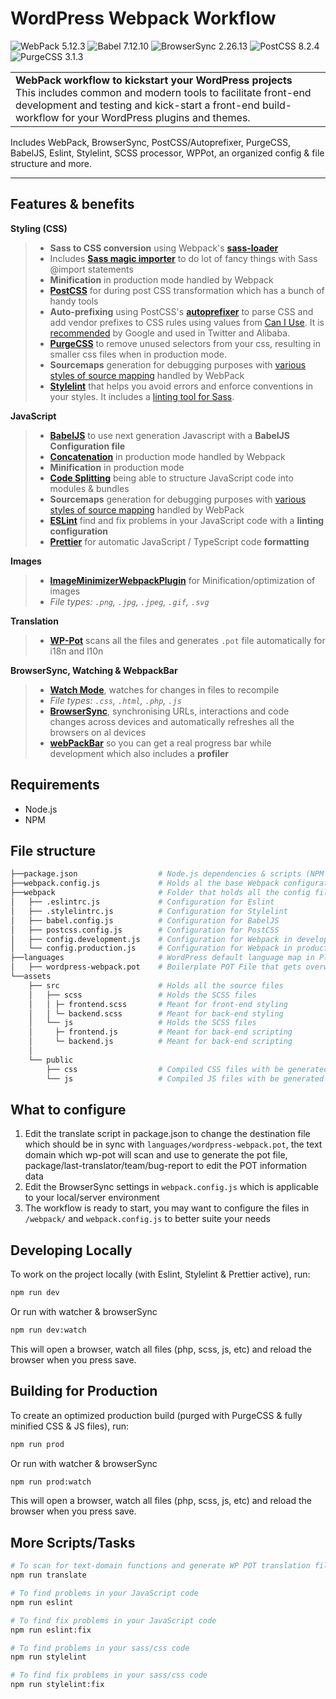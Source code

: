 # WordPress Webpack Workflow


![WebPack 5.12.3](https://img.shields.io/badge/WebPack-5.12.3-brightgreen)
![Babel 7.12.10](https://img.shields.io/badge/Babel-7.12.10-brightgreen)
![BrowserSync 2.26.13](https://img.shields.io/badge/BrowserSync-2.26.13-brightgreen)
![PostCSS 8.2.4](https://img.shields.io/badge/PostCSS-8.2.4-brightgreen)
![PurgeCSS 3.1.3](https://img.shields.io/badge/PurgeCSS-3.1.3-brightgreen)


<table width='100%' align="center">
    <tr>
        <td align='left' width='100%' colspan='2'>
            <strong>WebPack workflow to kickstart your WordPress projects</strong><br />
            This includes common and modern tools to facilitate front-end development and testing and kick-start a front-end build-workflow for your WordPress plugins and themes.
        </td>
    </tr>
  
</table>

Includes WebPack, BrowserSync, PostCSS/Autoprefixer, PurgeCSS, BabelJS, Eslint, Stylelint, SCSS processor, WPPot, an organized config & file structure and more.
____
## Features & benefits

**Styling (CSS)**

>- **Sass to CSS conversion** using Webpack's [**sass-loader**](https://webpack.js.org/loaders/sass-loader/)
>- Includes [**Sass magic importer**](https://github.com/maoberlehner/node-sass-magic-importer) to do lot of fancy things with Sass @import statements
>- **Minification** in production mode handled by Webpack 
>- [**PostCSS**](http://postcss.org/) for during post CSS transformation which has a bunch of handy tools
>- **Auto-prefixing** using PostCSS's [**autoprefixer**](https://github.com/postcss/autoprefixer) to parse CSS and add vendor prefixes to CSS rules using values from [Can I Use](https://caniuse.com/). It is [recommended](https://developers.google.com/web/tools/setup/setup-buildtools#dont_trip_up_with_vendor_prefixes) by Google and used in Twitter and Alibaba.
>- [**PurgeCSS**](https://github.com/FullHuman/purgecss) to remove unused selectors from your css, resulting in smaller css files when in production mode.
>- **Sourcemaps** generation for debugging purposes with [various styles of source mapping](https://webpack.js.org/configuration/devtool/) handled by WebPack
>- [**Stylelint**](https://stylelint.io/) that helps you avoid errors and enforce conventions in your styles. It includes a [linting tool for Sass](https://github.com/kristerkari/stylelint-scss).

**JavaScript**
>- [**BabelJS**](https://babeljs.io/) to use next generation Javascript with a  **BabelJS Configuration file**
>- [**Concatenation**](https://webpack.js.org/plugins/module-concatenation-plugin/) in production mode handled by Webpack
>- **Minification** in production mode 
>- [**Code Splitting**](https://webpack.js.org/guides/code-splitting/) being able to structure JavaScript code into modules & bundles
>- **Sourcemaps** generation for debugging purposes with [various styles of source mapping](https://webpack.js.org/configuration/devtool/) handled by WebPack
>- [**ESLint**](https://eslint.org/) find and fix problems in your JavaScript code with a  **linting configuration** 
>- [**Prettier**](https://prettier.io/) for automatic JavaScript / TypeScript code **formatting** 

 **Images**

>- [**ImageMinimizerWebpackPlugin**](https://webpack.js.org/plugins/image-minimizer-webpack-plugin/) for Minification/optimization of images
>- _File types: `.png`, `.jpg`, `.jpeg`, `.gif`, `.svg`_

 **Translation**

>- [**WP-Pot**](https://github.com/wp-pot/wp-pot-cli) scans all the files and generates `.pot` file automatically for i18n and l10n

**BrowserSync, Watching & WebpackBar**

>- [**Watch Mode**](https://webpack.js.org/guides/development/#using-watch-mode), watches for changes in files to recompile
>- _File types: `.css`, `.html`, `.php`, `.js`_
>- [**BrowserSync**](https://browsersync.io/), synchronising URLs, interactions and code changes across devices and automatically refreshes all the browsers on al devices
>- [**webPackBar**](https://github.com/nuxt/webpackbar) so you can get a real progress bar while development which also includes a **profiler**

## Requirements

- Node.js
- NPM
## File structure

```bash
├──package.json                  # Node.js dependencies & scripts (NPM functions)
├──webpack.config.js             # Holds al the base Webpack configurations
├──webpack                       # Folder that holds all the config files
│   ├── .eslintrc.js             # Configuration for Eslint
│   ├── .stylelintrc.js          # Configuration for Stylelint
│   ├── babel.config.js          # Configuration for BabelJS
│   ├── postcss.config.js        # Configuration for PostCSS
│   ├── config.development.js    # Configuration for Webpack in development mode
│   └── config.production.js     # Configuration for Webpack in production mode
├──languages                     # WordPress default language map in Plugins & Themes
│   ├── wordpress-webpack.pot    # Boilerplate POT File that gets overwritten by WP-Pot 
└──assets
    ├── src                      # Holds all the source files
    │   ├── scss                 # Holds the SCSS files
    │   │ ├─ frontend.scss       # Meant for front-end styling
    │   │ └─ backend.scss        # Meant for back-end styling
    │   └── js                   # Holds the SCSS files
    │     ├─ frontend.js         # Meant for back-end scripting
    │     └─ backend.js          # Meant for back-end scripting
    │
    └── public
        ├── css                  # Compiled CSS files with be generated here
        └── js                   # Compiled JS files with be generated here
```
## What to configure
1. Edit the translate script in package.json to change the destination file which should be in sync with `languages/wordpress-webpack.pot`, the text domain which wp-pot will scan and use to generate the pot file, package/last-translator/team/bug-report to edit the POT information data
2. Edit the BrowserSync settings in `webpack.config.js` which is applicable to your local/server environment
3. The workflow is ready to start, you may want to configure the files in `/webpack/` and `webpack.config.js` to better suite your needs

## Developing Locally

To work on the project locally (with Eslint, Stylelint & Prettier active), run:

```bash
npm run dev
```
Or run with watcher & browserSync
```bash
npm run dev:watch
```

This will open a browser, watch all files (php, scss, js, etc) and reload the
browser when you press save.

## Building for Production

To create an optimized production build (purged with PurgeCSS & fully minified CSS & JS files), run:
```bash
npm run prod
```
Or run with watcher & browserSync
```bash
npm run prod:watch
```
This will open a browser, watch all files (php, scss, js, etc) and reload the
browser when you press save.

##  More Scripts/Tasks



```bash
# To scan for text-domain functions and generate WP POT translation file
npm run translate

# To find problems in your JavaScript code
npm run eslint 

# To find fix problems in your JavaScript code
npm run eslint:fix

# To find problems in your sass/css code
npm run stylelint

# To find fix problems in your sass/css code
npm run stylelint:fix
```
